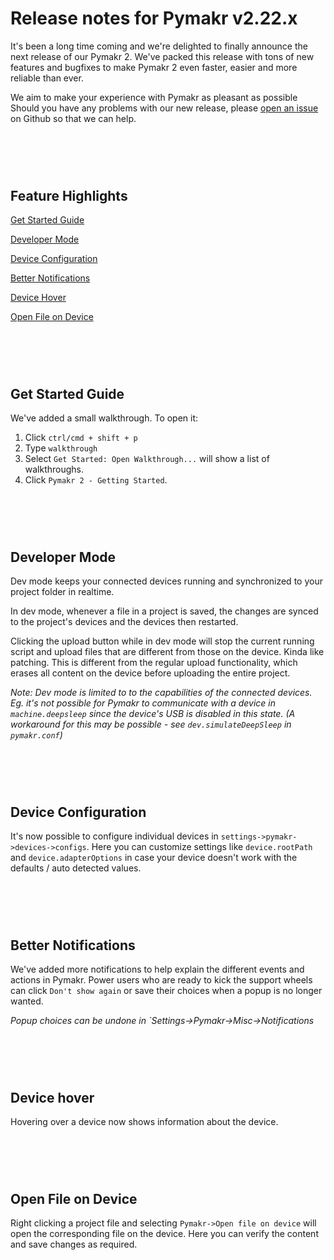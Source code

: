 # Release notes for Pymakr v2.22.x

It's been a long time coming and we're delighted to finally announce the next release of our Pymakr 2. We've packed this release with tons of new features and bugfixes to make Pymakr 2 even faster, easier and more reliable than ever.

We aim to make your experience with Pymakr as pleasant as possible Should you have any problems with our new release, please [open an issue](https://github.com/pycom/pymakr-vsc/issues/new/choose) on Github so that we can help.

# <br>

## Feature Highlights

[Get Started Guide](#get-started-guide)

[Developer Mode](#developer-mode)

[Device Configuration](#device-configuration)

[Better Notifications](#better-notifications)

[Device Hover](#device-hover)

[Open File on Device](#open-file-on-device)

# <br>

## Get Started Guide

We've added a small walkthrough. To open it:

1. Click `ctrl/cmd + shift + p`
2. Type `walkthrough`
3. Select `Get Started: Open Walkthrough...` will show a list of walkthroughs.
4. Click `Pymakr 2 - Getting Started`.

# <br>

## Developer Mode

Dev mode keeps your connected devices running and synchronized to your project folder in realtime.

In dev mode, whenever a file in a project is saved, the changes are synced to the project's devices and the devices then restarted.

Clicking the upload button while in dev mode will stop the current running script and upload files that are different from those on the device. Kinda like patching. This is different from the regular upload functionality, which erases all content on the device before uploading the entire project.

_Note: Dev mode is limited to to the capabilities of the connected devices. Eg. it's not possible for Pymakr to communicate with a device in `machine.deepsleep` since the device's USB is disabled in this state. (A workaround for this may be possible - see `dev.simulateDeepSleep` in `pymakr.conf`)_

# <br>

## Device Configuration

It's now possible to configure individual devices in `settings->pymakr->devices->configs`. Here you can customize settings like `device.rootPath` and `device.adapterOptions` in case your device doesn't work with the defaults / auto detected values.

# <br>

## Better Notifications

We've added more notifications to help explain the different events and actions in Pymakr.
Power users who are ready to kick the support wheels can click `Don't show again` or save their choices when a popup is no longer wanted.

_Popup choices can be undone in `Settings->Pymakr->Misc->Notifications_

# <br>

## Device hover

Hovering over a device now shows information about the device.

# <br>

## Open File on Device

Right clicking a project file and selecting `Pymakr->Open file on device` will open the corresponding file on the device. Here you can verify the content and save changes as required.
